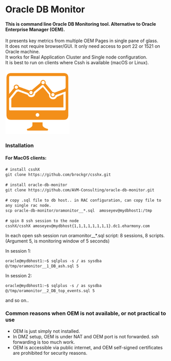 Oracle DB Monitor
====================

#### This is command line Oracle DB Monitoring tool. Alternative to Oracle Enterprise Manager (OEM). 

It presents key metrics from multiple OEM Pages in single pane of glass. <br />
It does not require browser/GUI. It only need access to port 22 or 1521 on Oracle machine. <br />
It works for Real Application Cluster and Single node configuration. <br />
It is best to run on clients where Cssh is available (macOS or Linux). 

<img src="readme/oracle-db-monitor-icon.png" width="200">

### Installation

#### For MacOS clients: 

```Shell
# install csshX
git clone https://github.com/brockgr/csshx.git

# install oracle-db-monitor
git clone https://github.com/AVM-Consulting/oracle-db-monitor.git

# copy .sql file to db host.. in RAC configuration, can copy file to any single rac node.
scp oracle-db-monitor/oramonitor__*.sql  amoseyev@mydbhost1:/tmp

# spin 8 ssh session to the node
csshX/csshX amoseyev@mydbhost{1,1,1,1,1,1,1,1}.dc1.eharmony.com
```

In each open ssh session run oramonitor__*.sql script: 8 sessions, 8 scripts. <br />
(Argument 5, is monitoring window of 5 seconds)

In session 1:
```Shell
oracle@mydbhost1:~$ sqlplus -s / as sysdba @/tmp/oramonitor__1_DB_ash.sql 5
```

In session 2:
```Shell
oracle@mydbhost1:~$ sqlplus -s / as sysdba @/tmp/oramonitor__2_DB_top_events.sql 5
```

and so on..



### Common reasons when OEM is not available, or not practical to use

 - OEM is just simply not installed.
 - In DMZ setup, OEM is under NAT and OEM port is not forwarded. ssh forwarding is too much work. 
 - OEM is accessible via public internet, and OEM self-signed certificates are prohibited for security reasons.


